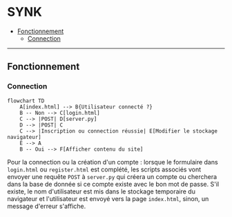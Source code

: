 # SYNK

- [Fonctionnement](#fonctionnement)
  - [Connection]()

---

## Fonctionnement

### Connection

```mermaid
flowchart TD
    A[index.html] --> B{Utilisateur connecté ?}
    B -- Non --> C[login.html]
    C --> |POST| D[server.py]
    D --> |POST| C
    C --> |Inscription ou connection réussie| E[Modifier le stockage navigateur]
    E --> A
    B -- Oui --> F[Afficher contenu du site]
```

Pour la connection ou la création d'un compte : lorsque le formulaire dans `login.html` ou `register.html` est complété, les scripts associés vont envoyer une requête `POST` à `server.py` qui créera un compte ou cherchera dans la base de donnée si ce compte existe avec le bon mot de passe.
S'il existe, le nom d'utilisateur est mis dans le stockage temporaire du navigateur et l'utilisateur est envoyé vers la page `index.html`, sinon, un message d'erreur s'affiche.
